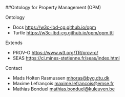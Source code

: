 ##Ontology for Property Management (OPM)

Ontology

* Docs      https://w3c-lbd-cg.github.io/opm
* Turtle    https://w3c-lbd-cg.github.io/opm/opm.ttl

Extends

* PROV-O    https://www.w3.org/TR/prov-o/
* SEAS      https://ci.mines-stetienne.fr/seas/index.html

Contact

* Mads Holten Rasmussen <mhoras@byg.dtu.dk>
* Maxime Lefrançois <maxime.lefrancois@emse.fr>
* Mathias Bonduel <mathias.bonduel@kuleuven.be>
